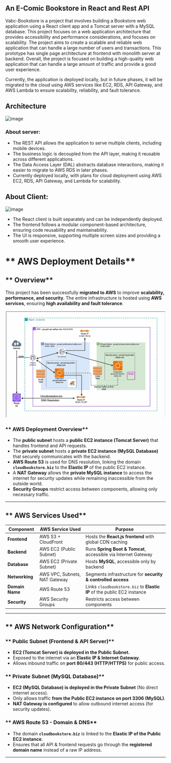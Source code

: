 ## An E-Comic Bookstore in React and Rest API
Vabc-Bookstore is a project that involves building a Bookstore web application using a React client app and a Tomcat server with a MySQL database. This project focuses on  a web application architecture that provides accessibility and performance considerations, and focuses on scalability. The project aims to create a scalable and reliable web application that can handle a large number of users and transactions. This prototype has single page architecture at frontend with monolith server at backend. Overall, the project is focused on building a high-quality web application that can handle a large amount of traffic and provide a good user experience.

Currently, the application is deployed locally, but in future phases, it will be migrated to the cloud using AWS services like EC2, RDS, API Gateway, and AWS Lambda to ensure scalability, reliability, and fault tolerance.

## Architecture
![image](https://github.com/sm5190/PaperTown-Book-store/assets/53345331/f9300e75-1607-4f82-9740-14ca90cb6307)
### About server:
* The REST API allows the application to serve multiple clients, including mobile devices.
* The business logic is decoupled from the API layer, making it reusable across different applications.
* The Data Access Layer (DAL) abstracts database interactions, making it easier to migrate to AWS RDS in later phases.
* Currently deployed locally, with plans for cloud deployment using AWS EC2, RDS, API Gateway, and Lambda for scalability.
## About Client:
![image](https://github.com/sm5190/PaperTown-Book-store/assets/53345331/7b1661dd-39fc-414a-b504-06ffdfee7259)
* The React client is built separately and can be independently deployed.
* The frontend follows a modular component-based architecture, ensuring code reusability and maintainability.
* The UI is responsive, supporting multiple screen sizes and providing a smooth user experience.



# ** AWS Deployment Details**  

## ** Overview**  
This project has been successfully **migrated to AWS** to improve **scalability, performance, and security**. The entire infrastructure is hosted using **AWS services**, ensuring **high availability and fault tolerance**.  

![image](https://github.com/adijad/Vabc-Bookstore/blob/main/Cloud_Architecture.png)

### ** AWS Deployment Overview**  
- The **public subnet** hosts a **public EC2 instance (Tomcat Server)** that handles frontend and API requests.  
- The **private subnet** hosts a **private EC2 instance (MySQL Database)** that securely communicates with the backend.  
- **AWS Route 53** is used for DNS resolution, linking the domain **`cloudbookstore.biz`** to the **Elastic IP** of the public EC2 instance.  
- A **NAT Gateway** allows the **private MySQL instance** to access the internet for security updates while remaining inaccessible from the outside world.  
- **Security Groups** restrict access between components, allowing only necessary traffic.  

---

## ** AWS Services Used**
| **Component**      | **AWS Service Used** | **Purpose** |
|--------------------|---------------------|-------------|
| **Frontend**      | AWS S3 + CloudFront  | Hosts the **React.js frontend** with global CDN caching |
| **Backend**       | AWS EC2 (Public Subnet) | Runs **Spring Boot & Tomcat**, accessible via Internet Gateway |
| **Database**      | AWS EC2 (Private Subnet) | Hosts **MySQL**, accessible only by backend |
| **Networking**    | AWS VPC, Subnets, NAT Gateway | Segments infrastructure for **security & controlled access** |
| **Domain Name**   | AWS Route 53         | Links `cloudbookstore.biz` to **Elastic IP** of the public EC2 instance |
| **Security**      | AWS Security Groups  | Restricts access between components |

---

## ** AWS Network Configuration**  

### ** Public Subnet (Frontend & API Server)**
- **EC2 (Tomcat Server) is deployed in the Public Subnet.**  
- Exposed to the internet via an **Elastic IP & Internet Gateway**.  
- Allows inbound traffic on **port 80/443 (HTTP/HTTPS)** for public access.  

### ** Private Subnet (MySQL Database)**
- **EC2 (MySQL Database) is deployed in the Private Subnet** (No direct internet access).  
- Only allows traffic **from the Public EC2 instance on port 3306 (MySQL)**.  
- **NAT Gateway is configured** to allow outbound internet access (for security updates).  

### ** AWS Route 53 - Domain & DNS**
- The domain **`cloudbookstore.biz`** is linked to the **Elastic IP of the Public EC2 instance**.  
- Ensures that all API & frontend requests go through the **registered domain name** instead of a raw IP address.  

---
